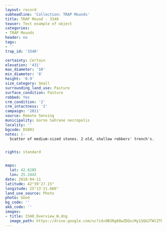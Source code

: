 ```yaml
---
layout: record
subheadline: 'Collection: TRAP Mounds'
title: TRAP Mound - 3340
teaser: Test example of object
categories:
- TRAP Mounds
header: no
tags:
- ''
trap_id: '3340'

certainty: Certain
elevation: '431'
max_diameter: '10'
min_diameter: '8'
height: '0.9'
size_category: Small
surrounding_land_use: Pasture
surface_condition: Pasture
robbed: Yes
crm_condition: '2'
crm_intactness: '2'
campaign: '2011'
source: Remote Sensing
municipality: Gorno Sahrane necropolis
locality: ''
bgcode: DS001
notes: |-
  Scatter of medium-sized stones. 2 old, shallow robbers' trench's.


rights: standard


maps:
  lat: 42.6285
  lon: 25.2442
date: 2018-04-11
latitude: 42°39'27.15"
longitude: 25°13'21.666"
land_use_source: Photo
photo: Good
bg_code: ''
akb_code: ''
images:
- title: 3340_Overview_W.dng
  image_path: https://drive.google.com/uc?id=0B3Rg88wZDQscMy1SQUJTWlZTU3M
---
```

